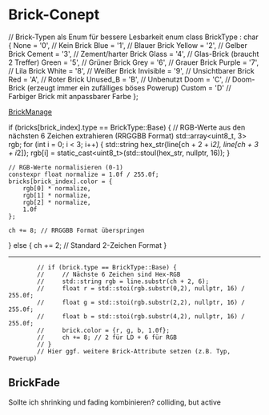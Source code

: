 # Brick-Conept

// Brick-Typen als Enum für bessere Lesbarkeit
enum class BrickType : char {
None = '0', // Kein Brick
Blue = '1', // Blauer Brick
Yellow = '2', // Gelber Brick
Cement = '3', // Zement/harter Brick
Glass = '4', // Glas-Brick (braucht 2 Treffer)
Green = '5', // Grüner Brick
Grey = '6', // Grauer Brick
Purple = '7', // Lila Brick
White = '8', // Weißer Brick
Invisible = '9', // Unsichtbarer Brick
Red = 'A', // Roter Brick
Unused_B = 'B', // Unbenutzt
Doom = 'C', // Doom-Brick (erzeugt immer ein zufälliges böses Powerup)
Custom = 'D' // Farbiger Brick mit anpassbarer Farbe
};

[BrickManage](../Manager/BrickManager.md)

if (bricks[brick_index].type == BrickType::Base) {
// RGB-Werte aus den nächsten 6 Zeichen extrahieren (RRGGBB Format)
std::array<uint8_t, 3> rgb;
for (int i = 0; i < 3; i++) {
std::string hex_str{line[ch + 2 + i*2], line[ch + 3 + i*2]};
rgb[i] = static_cast<uint8_t>(std::stoul(hex_str, nullptr, 16));
}

    // RGB-Werte normalisieren (0-1)
    constexpr float normalize = 1.0f / 255.0f;
    bricks[brick_index].color = {
        rgb[0] * normalize,
        rgb[1] * normalize, 
        rgb[2] * normalize,
        1.0f
    };
    
    ch += 8; // RRGGBB Format überspringen

} else {
ch += 2; // Standard 2-Zeichen Format
}

___

            // if (brick.type == BrickType::Base) {
            //     // Nächste 6 Zeichen sind Hex-RGB
            //     std::string rgb = line.substr(ch + 2, 6);
            //     float r = std::stoi(rgb.substr(0,2), nullptr, 16) / 255.0f;
            //     float g = std::stoi(rgb.substr(2,2), nullptr, 16) / 255.0f;
            //     float b = std::stoi(rgb.substr(4,2), nullptr, 16) / 255.0f;
            //     brick.color = {r, g, b, 1.0f};
            //     ch += 8; // 2 für LD + 6 für RGB
            // }
            // Hier ggf. weitere Brick-Attribute setzen (z.B. Typ, Powerup)

## BrickFade

Sollte ich shrinking und fading kombinieren?
colliding, but active
